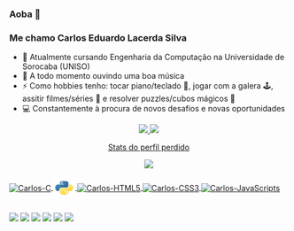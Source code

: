 ### Aoba 👋
### Me chamo Carlos Eduardo Lacerda Silva

- 📖 Atualmente cursando Engenharia da Computação na Universidade de Sorocaba (UNISO)
- 🎵 A todo momento ouvindo uma boa música
- ⚡ Como hobbies tenho: tocar piano/teclado 🎹, jogar com a galera 🕹️, assitir filmes/séries 🍿 e resolver puzzles/cubos mágicos 🎲
- 💻 Constantemente à procura de novos desafios e novas oportunidades

<div align="center">
  <a href="https://github.com/carlosedulacerda">
  <img height="180em" src="https://github-readme-stats.vercel.app/api?username=carlosedulacerda&show_icons=true&theme=yeblu&include_all_commits=true&count_private=true"/>
  <img height="180em" src="https://github-readme-stats.vercel.app/api/top-langs/?username=carlosedulacerda&layout=compact&theme=yeblu&hide=jupyter%20notebook"/>
  <p> Stats do perfil perdido </p>
  <img height="180em" src="https://github-readme-stats.vercel.app/api/top-langs/?username=carlosedu2001&layout=compact&theme=yeblu&hide=jupyter%20notebook"/>
</div>
  
<div style="display: inline_block"><br>
  <img align="center" alt="Carlos-C" height="30" width="40" src="https://cdn.jsdelivr.net/gh/devicons/devicon/icons/c/c-original.svg">
  <img align="center" alt="Carlos-Python" height="30" width="40" src="https://raw.githubusercontent.com/devicons/devicon/master/icons/python/python-original.svg">
  <img align="center" alt="Carlos-HTML5" height="30" width="40" src="https://cdn.jsdelivr.net/gh/devicons/devicon/icons/html5/html5-original.svg">
  <img align="center" alt="Carlos-CSS3" height="30" width="40" src="https://cdn.jsdelivr.net/gh/devicons/devicon/icons/css3/css3-original.svg">
  <img align="center" alt="Carlos-JavaScripts" height="30" width="40" src="https://cdn.jsdelivr.net/gh/devicons/devicon/icons/javascript/javascript-original.svg">
</div>
  
  ##
  
<div> 
  <a href="https://instagram.com/carlosedu_ls" target="_blank"><img src="https://img.shields.io/badge/Instagram-E4405F?style=for-the-badge&logo=instagram&logoColor=white" target="_blank"></a> 
  <a href = "mailto:kdu-lacerda@hotmail.com"><img src="https://img.shields.io/badge/Microsoft_Outlook-0078D4?style=for-the-badge&logo=microsoft-outlook&logoColor=white" target="_blank"></a>
  <a href="https://www.linkedin.com/in/carlos-lacerda-8a762b200/" target="_blank"><img src="https://img.shields.io/badge/-LinkedIn-%230077B5?style=for-the-badge&logo=linkedin&logoColor=white" target="_blank"></a>
  <a target="_blank"><img src="https://img.shields.io/badge/KaDu110801-003791?style=for-the-badge&logo=playstation&logoColor=white" target="_blank"></a>
  <a target="_blank"><img src="https://img.shields.io/badge/CarlosEdu-000000?style=for-the-badge&logo=steam&logoColor=white" target="_blank"></a>
  <a target="_blank"><img src="https://img.shields.io/badge/SouEuCarlos-D32936?style=for-the-badge&logo=riot-games&logoColor=white" target="_blank"></a>
  
</div>
